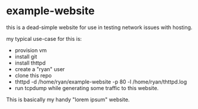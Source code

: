 example-website
===============

this is a dead-simple website for use in testing network issues with hosting.

my typical use-case for this is:
- provision vm
- install git
- install thttpd
- create a "ryan" user
- clone this repo
- thttpd -d /home/ryan/example-website -p 80 -l /home/ryan/thttpd.log
- run tcpdump while generating some traffic to this website.

This is basically my handy "lorem ipsum" website.
